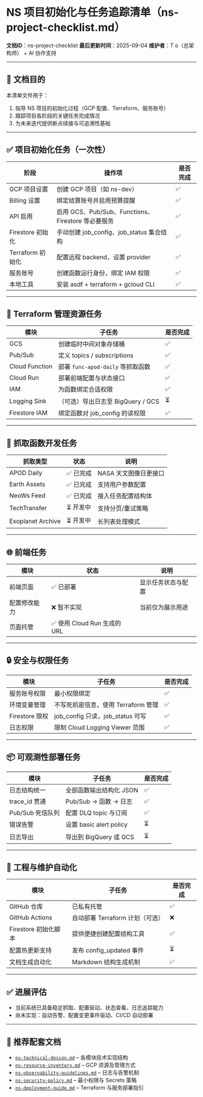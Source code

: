 # NS 项目初始化与任务追踪清单（ns-project-checklist.md）

**文档ID**：ns-project-checklist
**最后更新时间**：2025-09-04
**维护者**：T o（总架构师） + AI 协作支持

---

## 🎯 文档目的

本清单文件用于：

1. 指导 NS 项目的初始化过程（GCP 配置、Terraform、服务账号）
2. 跟踪项目各阶段的关键任务完成情况
3. 为未来迭代提供断点续接与可追溯性基础

---

## ✅ 项目初始化任务（一次性）

| 阶段            | 操作项                                      | 是否完成 |
| ------------- | ---------------------------------------- | ---- |
| GCP 项目设置      | 创建 GCP 项目（如 ns-dev）                      | ✅    |
| Billing 设置    | 绑定结算账号并启用预算提醒                            | ✅    |
| API 启用        | 启用 GCS、Pub/Sub、Functions、Firestore 等必要服务 | ✅    |
| Firestore 初始化 | 手动创建 job\_config、job\_status 集合结构        | ✅    |
| Terraform 初始化 | 配置远程 backend，设置 provider                 | ✅    |
| 服务账号          | 创建函数运行身份，绑定 IAM 权限                       | ✅    |
| 本地工具          | 安装 asdf + terraform + gcloud CLI         | ✅    |

---

## 🔁 Terraform 管理资源任务

| 模块             | 子任务                        | 是否完成 |
| -------------- | -------------------------- | ---- |
| GCS            | 创建临时中间对象存储桶                | ✅    |
| Pub/Sub        | 定义 topics / subscriptions  | ✅    |
| Cloud Function | 部署 `func-apod-daily` 等抓取函数 | ✅    |
| Cloud Run      | 部署前端配置与状态接口                | ✅    |
| IAM            | 为函数绑定合适权限                  | ✅    |
| Logging Sink   | （可选）导出日志至 BigQuery / GCS   | ⏳    |
| Firestore IAM  | 绑定函数对 job\_config 的读权限     | ✅    |

---

## 🧠 抓取函数开发任务

| 抓取类型              | 状态    | 说明            |
| ----------------- | ----- | ------------- |
| APOD Daily        | ✅ 已完成 | NASA 天文图像日更接口 |
| Earth Assets      | ✅ 已完成 | 支持用户参数配置      |
| NeoWs Feed        | ✅ 已完成 | 接入任务配置结构体     |
| TechTransfer      | ⏳ 开发中 | 支持分页/重试策略     |
| Exoplanet Archive | ⏳ 开发中 | 长列表处理模式       |

---

## 🌐 前端任务

| 模块     | 状态                     | 说明        |
| ------ | ---------------------- | --------- |
| 前端页面   | ✅ 已部署                  | 显示任务状态与配置 |
| 配置修改能力 | ❌ 暂不实现                 | 当前仅为展示用途  |
| 页面托管   | ✅ 使用 Cloud Run 生成的 URL |           |

---

## 🔒 安全与权限任务

| 模块           | 子任务                           | 是否完成 |
| ------------ | ----------------------------- | ---- |
| 服务账号权限       | 最小权限绑定                        | ✅    |
| 环境变量管理       | 不写死机密信息，使用 Terraform 管理       | ✅    |
| Firestore 限权 | job\_config 只读，job\_status 可写 | ✅    |
| 日志权限         | 限制 Cloud Logging Viewer 范围    | ✅    |

---

## 📦 可观测性部署任务

| 模块           | 子任务                   | 是否完成 |
| ------------ | --------------------- | ---- |
| 日志结构统一       | 全部函数输出结构化 JSON        | ✅    |
| trace\_id 贯通 | Pub/Sub → 函数 → 日志     | ✅    |
| Pub/Sub 死信队列 | 配置 DLQ topic 与订阅      | ✅    |
| 错误告警         | 设置 basic alert policy | ⏳    |
| 日志导出         | 导出到 BigQuery 或 GCS    | ⏳    |

---

## 🧰 工程与维护自动化

| 模块              | 子任务                   | 是否完成 |
| --------------- | --------------------- | ---- |
| GitHub 仓库       | 已私有托管                 | ✅    |
| GitHub Actions  | 自动部署 Terraform 计划（可选） | ❌    |
| Firestore 初始化脚本 | 提供便捷创建配置结构工具          | ✅    |
| 配置热更新支持         | 发布 config\_updated 事件 | ⏳    |
| 文档生成自动化         | Markdown 结构生成机制       | ✅    |

---

## ✅ 进展评估

* 当前系统已具备稳定抓取、配置驱动、状态查看、日志追踪能力
* 尚未实现：自动告警、配置变更事件驱动、CI/CD 自动部署

---

## 🧭 推荐配套文档

* [`ns-technical-design.md`](./ns-technical-design.md) – 各模块技术实现结构
* [`ns-resource-inventory.md`](./ns-resource-inventory.md) – GCP 资源及管理方式
* [`ns-observability-guidelines.md`](./ns-observability-guidelines.md) – 日志与告警机制
* [`ns-security-policy.md`](./ns-security-policy.md) – 最小权限与 Secrets 策略
* [`ns-deployment-guide.md`](./ns-deployment-guide.md) – Terraform 与服务部署指引
